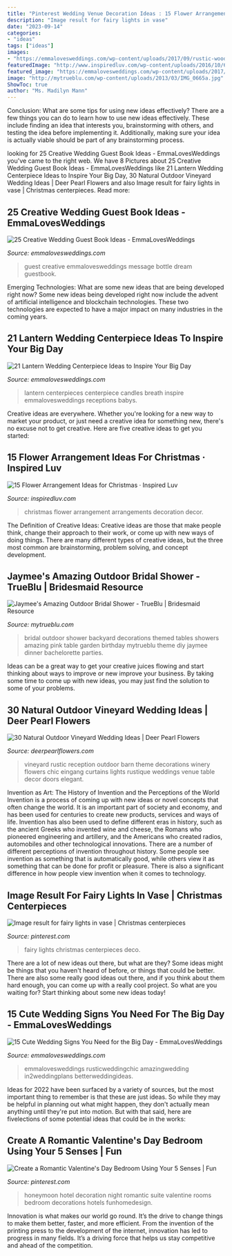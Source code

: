 ```yaml
---
title: "Pinterest Wedding Venue Decoration Ideas : 15 Flower Arrangement Ideas For Christmas · Inspired Luv"
description: "Image result for fairy lights in vase"
date: "2023-09-14"
categories:
- "ideas"
tags: ["ideas"]
images:
- "https://emmalovesweddings.com/wp-content/uploads/2017/09/rustic-wooden-wedding-sign-for-ceremony-560x839.jpg"
featuredImage: "http://www.inspiredluv.com/wp-content/uploads/2016/10/6-Flower-Arrangements-for-Christmas.jpg"
featured_image: "https://emmalovesweddings.com/wp-content/uploads/2017/09/rustic-wooden-wedding-sign-for-ceremony-560x839.jpg"
image: "http://mytrueblu.com/wp-content/uploads/2013/03/IMG_0665a.jpg"
ShowToc: true
author: "Ms. Madilyn Mann"
---
```



Conclusion: What are some tips for using new ideas effectively?
There are a few things you can do to learn how to use new ideas effectively. These include finding an idea that interests you, brainstorming with others, and testing the idea before implementing it. Additionally, making sure your idea is actually viable should be part of any brainstorming process.

	

		
looking for 25 Creative Wedding Guest Book Ideas - EmmaLovesWeddings you've came to the right web. We have 8 Pictures about 25 Creative Wedding Guest Book Ideas - EmmaLovesWeddings like 21 Lantern Wedding Centerpiece Ideas to Inspire Your Big Day, 30 Natural Outdoor Vineyard Wedding Ideas | Deer Pearl Flowers and also Image result for fairy lights in vase | Christmas centerpieces. Read more:
		
    
## 25 Creative Wedding Guest Book Ideas - EmmaLovesWeddings

<img loading=lazy src="http://emmalovesweddings.com/wp-content/uploads/2018/01/message-in-a-bottle-wedding-guest-book-ideas.jpg" onerror="this.onerror=null;this.src='https://tse1.mm.bing.net/th?id=OIP.GsL447NUXMZzY6MzioFMyAHaOj&amp;pid=15.1';" alt="25 Creative Wedding Guest Book Ideas - EmmaLovesWeddings">

_Source: emmalovesweddings.com_

>guest creative emmalovesweddings message bottle dream guestbook. 

	

Emerging Technologies: What are some new ideas that are being developed right now?
Some new ideas being developed right now include the advent of artificial intelligence and blockchain technologies. These two technologies are expected to have a major impact on many industries in the coming years.

    
## 21 Lantern Wedding Centerpiece Ideas To Inspire Your Big Day

<img loading=lazy src="http://emmalovesweddings.com/wp-content/uploads/2017/08/vintage-lantern-wedding-centerpieces-with-candles-and-babys-breath.jpg" onerror="this.onerror=null;this.src='https://tse4.mm.bing.net/th?id=OIP.mH7EAGwgHFp8VrFj_MVPgwHaLG&amp;pid=15.1';" alt="21 Lantern Wedding Centerpiece Ideas to Inspire Your Big Day">

_Source: emmalovesweddings.com_

>lantern centerpieces centerpiece candles breath inspire emmalovesweddings receptions babys. 

	

Creative ideas are everywhere. Whether you're looking for a new way to market your product, or just need a creative idea for something new, there's no excuse not to get creative. Here are five creative ideas to get you started: 

    
## 15 Flower Arrangement Ideas For Christmas · Inspired Luv

<img loading=lazy src="http://www.inspiredluv.com/wp-content/uploads/2016/10/6-Flower-Arrangements-for-Christmas.jpg" onerror="this.onerror=null;this.src='https://tse4.mm.bing.net/th?id=OIP.9nsHSk0VRqhw8Cyhjt_negHaLR&amp;pid=15.1';" alt="15 Flower Arrangement Ideas for Christmas · Inspired Luv">

_Source: inspiredluv.com_

>christmas flower arrangement arrangements decoration decor. 

	

The Definition of Creative Ideas:
Creative ideas are those that make people think, change their approach to their work, or come up with new ways of doing things. There are many different types of creative ideas, but the three most common are brainstorming, problem solving, and concept development.

    
## Jaymee&#039;s Amazing Outdoor Bridal Shower - TrueBlu | Bridesmaid Resource

<img loading=lazy src="http://mytrueblu.com/wp-content/uploads/2013/03/IMG_0665a.jpg" onerror="this.onerror=null;this.src='https://tse4.mm.bing.net/th?id=OIP.1WdKmiK8zcDr9F0PeIiZnwHaLH&amp;pid=15.1';" alt="Jaymee&#039;s Amazing Outdoor Bridal Shower - TrueBlu | Bridesmaid Resource">

_Source: mytrueblu.com_

>bridal outdoor shower backyard decorations themed tables showers amazing pink table garden birthday mytrueblu theme diy jaymee dinner bachelorette parties. 

	

Ideas can be a great way to get your creative juices flowing and start thinking about ways to improve or new improve your business. By taking some time to come up with new ideas, you may just find the solution to some of your problems.

    
## 30 Natural Outdoor Vineyard Wedding Ideas | Deer Pearl Flowers

<img loading=lazy src="http://www.deerpearlflowers.com/wp-content/uploads/2017/02/rustic-vineyard-wedding-reception.jpg" onerror="this.onerror=null;this.src='https://tse3.mm.bing.net/th?id=OIP.ltk9o2hfQ_YWx1eQhEzEIwHaLH&amp;pid=15.1';" alt="30 Natural Outdoor Vineyard Wedding Ideas | Deer Pearl Flowers">

_Source: deerpearlflowers.com_

>vineyard rustic reception outdoor barn theme decorations winery flowers chic eingang curtains lights rustique weddings venue table decor doors elegant. 

	

Invention as Art: The History of Invention and the Perceptions of the World
Invention is a process of coming up with new ideas or novel concepts that often change the world. It is an important part of society and economy, and has been used for centuries to create new products, services and ways of life. Invention has also been used to define different eras in history, such as the ancient Greeks who invented wine and cheese, the Romans who pioneered engineering and artillery, and the Americans who created radios, automobiles and other technological innovations.
There are a number of different perceptions of invention throughout history. Some people see invention as something that is automatically good, while others view it as something that can be done for profit or pleasure. There is also a significant difference in how people view invention when it comes to technology.

    
## Image Result For Fairy Lights In Vase | Christmas Centerpieces

<img loading=lazy src="https://i.pinimg.com/736x/68/35/7e/68357e621094350c281b6d900463075c.jpg" onerror="this.onerror=null;this.src='https://tse4.mm.bing.net/th?id=OIP.t-IZS3_w9Qw9okEs0VejCgAAAA&amp;pid=15.1';" alt="Image result for fairy lights in vase | Christmas centerpieces">

_Source: pinterest.com_

>fairy lights christmas centerpieces deco. 

	

There are a lot of new ideas out there, but what are they? Some ideas might be things that you haven't heard of before, or things that could be better. There are also some really good ideas out there, and if you think about them hard enough, you can come up with a really cool project. So what are you waiting for? Start thinking about some new ideas today!

    
## 15 Cute Wedding Signs You Need For The Big Day - EmmaLovesWeddings

<img loading=lazy src="https://emmalovesweddings.com/wp-content/uploads/2017/09/rustic-wooden-wedding-sign-for-ceremony-560x839.jpg" onerror="this.onerror=null;this.src='https://tse3.mm.bing.net/th?id=OIP.VwubhsIB2bKNY3lwKouF-AHaLG&amp;pid=15.1';" alt="15 Cute Wedding Signs You Need for the Big Day - EmmaLovesWeddings">

_Source: emmalovesweddings.com_

>emmalovesweddings rusticweddingchic amazingwedding in2weddingplans betterweddingideas. 

	

Ideas for 2022 have been surfaced by a variety of sources, but the most important thing to remember is that these are just ideas. So while they may be helpful in planning out what might happen, they don't actually mean anything until they're put into motion. But with that said, here are fivelections of some potential ideas that could be in the works: 

    
## Create A Romantic Valentine&#039;s Day Bedroom Using Your 5 Senses | Fun

<img loading=lazy src="https://i.pinimg.com/736x/fc/09/46/fc0946c880820a37729dad7cff751063.jpg" onerror="this.onerror=null;this.src='https://tse2.mm.bing.net/th?id=OIP.j77n2YoAQW3QOgCJugY5OQHaJ3&amp;pid=15.1';" alt="Create a Romantic Valentine&#039;s Day Bedroom Using Your 5 Senses | Fun">

_Source: pinterest.com_

>honeymoon hotel decoration night romantic suite valentine rooms bedroom decorations hotels funhomedesign. 

	

Innovation is what makes our world go round. It’s the drive to change things to make them better, faster, and more efficient. From the invention of the printing press to the development of the internet, innovation has led to progress in many fields. It’s a driving force that helps us stay competitive and ahead of the competition.

